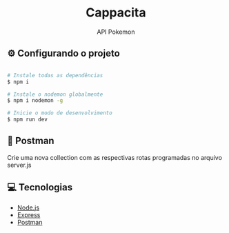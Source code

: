 <h1 align="center">Cappacita</h1>
<p align="center">API Pokemon</p>

## :gear: Configurando o projeto
```bash

# Instale todas as dependências
$ npm i

# Instale o nodemon globalmente
$ npm i nodemon -g

# Inicie o modo de desenvolvimento
$ npm run dev
```
## :bookmark: Postman

Crie uma nova collection com as respectivas rotas programadas no arquivo server.js


## :computer: Tecnologias

- [Node.js](https://nodejs.org/en/)
- [Express](https://www.npmjs.com/package/express) 
- [Postman](https://www.postman.com/downloads/) 